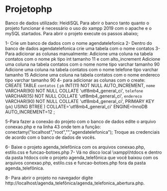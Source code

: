 # Projetophp
Banco de dados utilizado: HeidiSQL 
Para abrir o banco tanto quanto o projeto funcionar é necessário o uso do xampp 2019 com o apache e o mySQL startados. 
Para abrir o projeto execute os passos abaixo;


1- Crie um banco de dados com o nome agendatelefonica 
2- Dentro do banco de dados agendatelefonica crie uma tabela com o nome contatos
3- Para adicionar as colunas manualmente:
   Adicione uma coluna na tabela contatos com o nome pk tipo int tamanho 11 e com alto_increment
   Adicione uma coluna na tabela contatos com o nome nome tipo varchar tamanho 90
   Adicione uma coluna na tabela contatos com o nome telefone tipo varchar tamanho 15
   Adicione uma coluna na tabela contatos com o nome endereco tipo varchar tamanho 90 
4- para adicionar as colunas com o create:
CREATE TABLE `contatos` (
	`pk` INT(11) NOT NULL AUTO_INCREMENT,
	`nome` VARCHAR(90) NOT NULL COLLATE 'utf8mb4_general_ci',
	`telefone` VARCHAR(15) NOT NULL COLLATE 'utf8mb4_general_ci',
	`endereco` VARCHAR(90) NOT NULL COLLATE 'utf8mb4_general_ci',
	PRIMARY KEY (`pk`) USING BTREE
)
COLLATE='utf8mb4_general_ci'
ENGINE=InnoDB
AUTO_INCREMENT=12
;

5-Para fazer a conexão do projeto com o banco de dados edite o arquivo conexao.php e na linha 43 onde tem a função: 
conectamy("localhost","root","","agendatelefonica");
Troque as credenciais de acordo com o banco de dados de vocês. 

6- Baixe o projeto agenda_telefônica com os arquivos conexao.php, estilo.css e funcao-botoes.php 
7- Vá no disco local \xampp\htdocs e dentro da pasta htdocs cole o projeto agenda_telefônica que você baixou com os arquivos conexao.php, estilo.css e funcao-botoes.php 
fora da pasta agenda_telefônica.

8- Para abrir o projeto no navegador digite http://localhost/agenda_telefônica/agenda_telefonica_abertura.php.

























